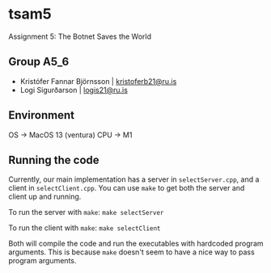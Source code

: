 # tsam5

Assignment 5: The Botnet Saves the World

## Group A5_6

- Kristófer Fannar Björnsson | kristoferb21@ru.is
- Logi Sigurðarson | logis21@ru.is

## Environment

OS -> MacOS 13 (ventura)
CPU -> M1

## Running the code

Currently, our main implementation has a server in `selectServer.cpp`, and a client in `selectClient.cpp`.
You can use `make` to get both the server and client up and running.

To run the server with `make`:
`make selectServer`

To run the client with `make`:
`make selectClient`

Both will compile the code and run the executables with hardcoded program arguments. This is because `make` doesn't seem to have a nice way to pass program arguments.

